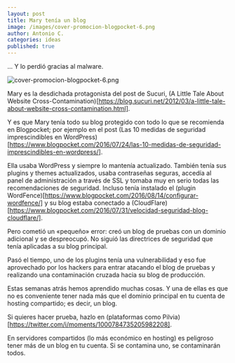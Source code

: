 ```yaml
---
layout: post
title: Mary tenía un blog
image: /images/cover-promocion-blogpocket-6.png
author: Antonio C.
categories: ideas
published: true 
---
```


... Y lo perdió gracias al malware.

![cover-promocion-blogpocket-6.png]({{site.baseurl}}/images/cover-promocion-blogpocket-6.png)

Mary es la desdichada protagonista del post de Sucuri, (A Little Tale About Website Cross-Contamination)[https://blog.sucuri.net/2012/03/a-little-tale-about-website-cross-contamination.html].

Y es que Mary tenía todo su blog protegido con todo lo que se recomienda en Blogpocket; por ejemplo en el post (Las 10 medidas de seguridad imprescindibles en WordPress)[https://www.blogpocket.com/2016/07/24/las-10-medidas-de-seguridad-imprescindibles-en-wordpress/].

Ella usaba WordPress y siempre lo mantenía actualizado. También tenía sus plugins y themes actualizados, usaba contraseñas seguras, accedía al panel de administración a través de SSL y tomaba muy en serio todas las recomendaciones de seguridad. Incluso tenía instalado el (plugin WordFence)[https://www.blogpocket.com/2016/08/14/configurar-wordfence/] y su blog estaba conectado a (CloudFlare)[https://www.blogpocket.com/2016/07/31/velocidad-seguridad-blog-cloudflare/].

Pero cometió un «pequeño» error: creó un blog de pruebas con un dominio adicional y se despreocupó. No siguió las directrices de seguridad que tenía aplicadas a su blog principal.

Pasó el tiempo, uno de los plugins tenía una vulnerabilidad y eso fue aprovechado por los hackers para entrar atacando el blog de pruebas y realizando una contaminación cruzada hacia su blog de producción.

Estas semanas atrás hemos aprendido muchas cosas. Y una de ellas es que no es conveniente tener nada más que el dominio principal en tu cuenta de hosting compartido; es decir, un blog.

Si quieres hacer prueba, hazlo en (plataformas como Pilvia)[https://twitter.com/i/moments/1000784735205982208].

En servidores compartidos (lo más económico en hosting) es peligroso tener más de un blog en tu cuenta. Si se contamina uno, se contaminarán todos. 


